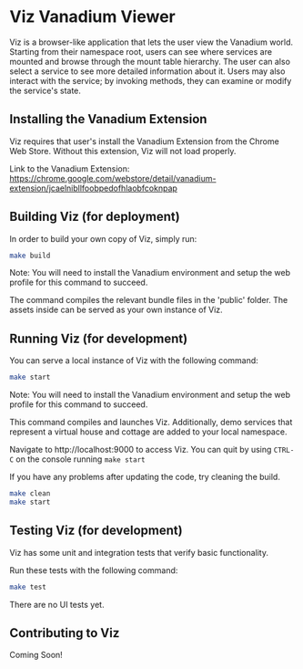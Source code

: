 # Viz Vanadium Viewer
Viz is a browser-like application that lets the user view the Vanadium world.
Starting from their namespace root, users can see where services are mounted and
browse through the mount table hierarchy. The user can also select a service to
see more detailed information about it. Users may also interact with the
service; by invoking methods, they can examine or modify the service's state.

## Installing the Vanadium Extension

Viz requires that user's install the Vanadium Extension from the Chrome Web Store.
Without this extension, Viz will not load properly.

Link to the Vanadium Extension:
https://chrome.google.com/webstore/detail/vanadium-extension/jcaelnibllfoobpedofhlaobfcoknpap

## Building Viz (for deployment)
In order to build your own copy of Viz, simply run:

```sh
make build
```

Note: You will need to install the Vanadium environment and setup the web
profile for this command to succeed.

The command compiles the relevant bundle files in the 'public' folder. The
assets inside can be served as your own instance of Viz.

## Running Viz (for development)

You can serve a local instance of Viz with the following command:

```sh
make start
```

Note: You will need to install the Vanadium environment and setup the web
profile for this command to succeed.

This command compiles and launches Viz. Additionally, demo services that
represent a virtual house and cottage are added to your local namespace.

Navigate to http://localhost:9000 to access Viz.
You can quit by using `CTRL-C` on the console running `make start`

If you have any problems after updating the code, try cleaning the build.

```sh
make clean
make start
```

## Testing Viz (for development)

Viz has some unit and integration tests that verify basic functionality.

Run these tests with the following command:

```sh
make test
```

There are no UI tests yet.

## Contributing to Viz
Coming Soon!